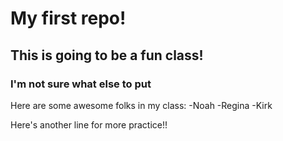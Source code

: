 # My first repo!

## This is going to be a fun class!

### I'm not sure what else to put

Here are some awesome folks in my class:
-Noah
-Regina
-Kirk


Here's another line for more practice!!
